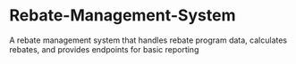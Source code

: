 # Rebate-Management-System
A rebate management system that handles rebate program data, calculates rebates, and provides endpoints for basic reporting

